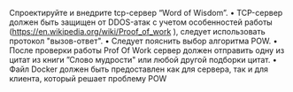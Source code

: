 Спроектируйте и внедрите tcp-сервер “Word of Wisdom”.
• TCP-сервер должен быть защищен от DDOS-атак с учетом особенностей работы (https://en.wikipedia.org/wiki/Proof_of_work ), следует использовать протокол "вызов-ответ".
• Следует пояснить выбор алгоритма POW.
• После проверки работы Prof Of Work сервер должен отправить одну из цитат из книги ”Слово мудрости" или любой другой подборки цитат.
• Файл Docker должен быть предоставлен как для сервера, так и для клиента, который решает проблему POW